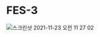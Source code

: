 # FES-3
![스크린샷 2021-11-23 오전 11 27 02](https://user-images.githubusercontent.com/67595495/142962779-e6fb3a2b-bf87-40ce-92d5-d52720b57d61.png)
